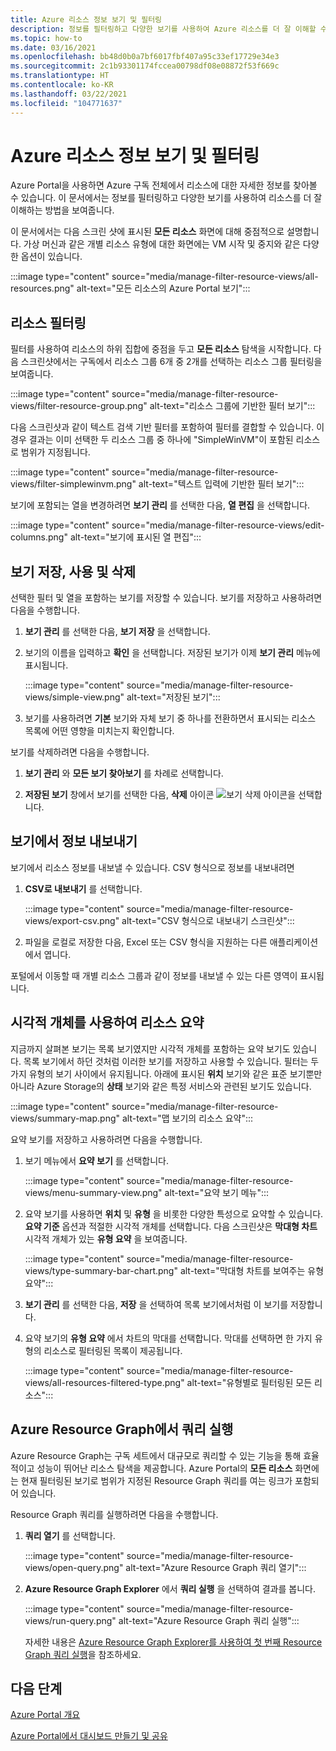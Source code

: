 ```yaml
---
title: Azure 리소스 정보 보기 및 필터링
description: 정보를 필터링하고 다양한 보기를 사용하여 Azure 리소스를 더 잘 이해할 수 있습니다.
ms.topic: how-to
ms.date: 03/16/2021
ms.openlocfilehash: bb48d0b0a7bf6017fbf407a95c33ef17729e34e3
ms.sourcegitcommit: 2c1b93301174fccea00798df08e08872f53f669c
ms.translationtype: HT
ms.contentlocale: ko-KR
ms.lasthandoff: 03/22/2021
ms.locfileid: "104771637"
---
```

# <a name="view-and-filter-azure-resource-information"></a>Azure 리소스 정보 보기 및 필터링

Azure Portal을 사용하면 Azure 구독 전체에서 리소스에 대한 자세한 정보를 찾아볼 수 있습니다. 이 문서에서는 정보를 필터링하고 다양한 보기를 사용하여 리소스를 더 잘 이해하는 방법을 보여줍니다.

이 문서에서는 다음 스크린 샷에 표시된 **모든 리소스** 화면에 대해 중점적으로 설명합니다. 가상 머신과 같은 개별 리소스 유형에 대한 화면에는 VM 시작 및 중지와 같은 다양한 옵션이 있습니다.

:::image type="content" source="media/manage-filter-resource-views/all-resources.png" alt-text="모든 리소스의 Azure Portal 보기":::

## <a name="filter-resources"></a>리소스 필터링

필터를 사용하여 리소스의 하위 집합에 중점을 두고 **모든 리소스** 탐색을 시작합니다. 다음 스크린샷에서는 구독에서 리소스 그룹 6개 중 2개를 선택하는 리소스 그룹 필터링을 보여줍니다.

:::image type="content" source="media/manage-filter-resource-views/filter-resource-group.png" alt-text="리소스 그룹에 기반한 필터 보기":::

다음 스크린샷과 같이 텍스트 검색 기반 필터를 포함하여 필터를 결합할 수 있습니다. 이 경우 결과는 이미 선택한 두 리소스 그룹 중 하나에 "SimpleWinVM"이 포함된 리소스로 범위가 지정됩니다.

:::image type="content" source="media/manage-filter-resource-views/filter-simplewinvm.png" alt-text="텍스트 입력에 기반한 필터 보기":::

보기에 포함되는 열을 변경하려면 **보기 관리** 를 선택한 다음, **열 편집** 을 선택합니다.

:::image type="content" source="media/manage-filter-resource-views/edit-columns.png" alt-text="보기에 표시된 열 편집":::

## <a name="save-use-and-delete-views"></a>보기 저장, 사용 및 삭제

선택한 필터 및 열을 포함하는 보기를 저장할 수 있습니다. 보기를 저장하고 사용하려면 다음을 수행합니다.

1. **보기 관리** 를 선택한 다음, **보기 저장** 을 선택합니다.

1. 보기의 이름을 입력하고 **확인** 을 선택합니다. 저장된 보기가 이제 **보기 관리** 메뉴에 표시됩니다.

    :::image type="content" source="media/manage-filter-resource-views/simple-view.png" alt-text="저장된 보기":::

1. 보기를 사용하려면 **기본** 보기와 자체 보기 중 하나를 전환하면서 표시되는 리소스 목록에 어떤 영향을 미치는지 확인합니다.

보기를 삭제하려면 다음을 수행합니다.

1. **보기 관리** 와 **모든 보기 찾아보기** 를 차례로 선택합니다.

1. **저장된 보기** 창에서 보기를 선택한 다음, **삭제** 아이콘 ![보기 삭제 아이콘](media/manage-filter-resource-views/icon-delete.png)을 선택합니다.

## <a name="export-information-from-a-view"></a>보기에서 정보 내보내기

보기에서 리소스 정보를 내보낼 수 있습니다. CSV 형식으로 정보를 내보내려면

1. **CSV로 내보내기** 를 선택합니다.

    :::image type="content" source="media/manage-filter-resource-views/export-csv.png" alt-text="CSV 형식으로 내보내기 스크린샷":::

1. 파일을 로컬로 저장한 다음, Excel 또는 CSV 형식을 지원하는 다른 애플리케이션에서 엽니다. 

포털에서 이동할 때 개별 리소스 그룹과 같이 정보를 내보낼 수 있는 다른 영역이 표시됩니다.

## <a name="summarize-resources-with-visuals"></a>시각적 개체를 사용하여 리소스 요약

지금까지 살펴본 보기는 목록 보기였지만 시각적 개체를 포함하는 요약 보기도 있습니다.  목록 보기에서 하던 것처럼 이러한 보기를 저장하고 사용할 수 있습니다. 필터는 두 가지 유형의 보기 사이에서 유지됩니다. 아래에 표시된 **위치** 보기와 같은 표준 보기뿐만 아니라 Azure Storage의 **상태** 보기와 같은 특정 서비스와 관련된 보기도 있습니다.

:::image type="content" source="media/manage-filter-resource-views/summary-map.png" alt-text="맵 보기의 리소스 요약":::

요약 보기를 저장하고 사용하려면 다음을 수행합니다.

1. 보기 메뉴에서 **요약 보기** 를 선택합니다.

    :::image type="content" source="media/manage-filter-resource-views/menu-summary-view.png" alt-text="요약 보기 메뉴":::

1. 요약 보기를 사용하면 **위치** 및 **유형** 을 비롯한 다양한 특성으로 요약할 수 있습니다. **요약 기준** 옵션과 적절한 시각적 개체를 선택합니다. 다음 스크린샷은 **막대형 차트** 시각적 개체가 있는 **유형 요약** 을 보여줍니다.

    :::image type="content" source="media/manage-filter-resource-views/type-summary-bar-chart.png" alt-text="막대형 차트를 보여주는 유형 요약":::

1. **보기 관리** 를 선택한 다음, **저장** 을 선택하여 목록 보기에서처럼 이 보기를 저장합니다.

1. 요약 보기의 **유형 요약** 에서 차트의 막대를 선택합니다. 막대를 선택하면 한 가지 유형의 리소스로 필터링된 목록이 제공됩니다.

    :::image type="content" source="media/manage-filter-resource-views/all-resources-filtered-type.png" alt-text="유형별로 필터링된 모든 리소스":::

## <a name="run-queries-in-azure-resource-graph"></a>Azure Resource Graph에서 쿼리 실행

Azure Resource Graph는 구독 세트에서 대규모로 쿼리할 수 있는 기능을 통해 효율적이고 성능이 뛰어난 리소스 탐색을 제공합니다. Azure Portal의 **모든 리소스** 화면에는 현재 필터링된 보기로 범위가 지정된 Resource Graph 쿼리를 여는 링크가 포함되어 있습니다.

Resource Graph 쿼리를 실행하려면 다음을 수행합니다.

1. **쿼리 열기** 를 선택합니다.

    :::image type="content" source="media/manage-filter-resource-views/open-query.png" alt-text="Azure Resource Graph 쿼리 열기":::

1. **Azure Resource Graph Explorer** 에서 **쿼리 실행** 을 선택하여 결과를 봅니다.

    :::image type="content" source="media/manage-filter-resource-views/run-query.png" alt-text="Azure Resource Graph 쿼리 실행":::

    자세한 내용은 [Azure Resource Graph Explorer를 사용하여 첫 번째 Resource Graph 쿼리 실행](../governance/resource-graph/first-query-portal.md)을 참조하세요.

## <a name="next-steps"></a>다음 단계

[Azure Portal 개요](azure-portal-overview.md)

[Azure Portal에서 대시보드 만들기 및 공유](azure-portal-dashboards.md)
